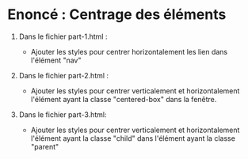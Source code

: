 # Enoncé : Centrage des éléments
1. Dans le fichier part-1.html :
    - Ajouter les styles pour centrer horizontalement les lien dans l'élément "nav"

2. Dans le fichier part-2.html :
    - Ajouter les styles pour centrer verticalement et horizontalement l'élément ayant la classe "centered-box" dans la fenêtre.

3. Dans le fichier part-3.html:
    - Ajouter les styles pour centrer verticalement et horizontalement l'élément ayant la classe "child" dans l'élément ayant la classe "parent" 

